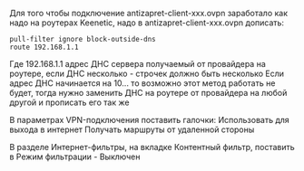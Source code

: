 Для того чтобы подключение antizapret-client-xxx.ovpn заработало как надо на роутерах Keenetic, надо в antizapret-client-xxx.ovpn дописать:

```
pull-filter ignore block-outside-dns
route 192.168.1.1
```

Где 192.168.1.1 адрес ДНС сервера получаемый от провайдера на роутере, если ДНС несколько - строчек должно быть несколько 
Если адрес ДНС начинается на 10... то возможно этот метод работать не будет, тогда нужно заменить ДНС на роутере от провайдера на любой другой и прописать его так же

В параметрах VPN-подключения поставить галочки:
	Использовать для выхода в интернет
	Получать маршруты от удаленной стороны

В разделе Интернет-фильтры, на вкладке Контентный фильтр, поставить в Режим фильтрации - Выключен
